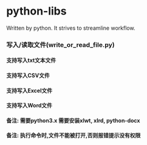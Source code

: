 # python-libs
Written by python. It strives to streamline workflow.

### 写入/读取文件(write_or_read_file.py)
#### 支持写入txt文本文件
#### 支持写入CSV文件
#### 支持写入Excel文件
#### 支持写入Word文件
#### 备注: 需要python3.x 需要安装xlwt, xlrd, python-docx
#### 备注: 执行命令时,文件不能被打开,否则报错提示没有权限